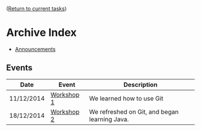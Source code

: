 ([Return to current tasks](../README.md))

Archive Index
=============

- [Announcements](https://github.com/owatonnarobotics/ToDo/labels/announcement)

Events
------

| Date       | Event                                  |  Description                                  |
|------------|----------------------------------------|-----------------------------------------------|
| 11/12/2014 | [Workshop 1](../archive/workshop/1.md) | We learned how to use Git                     |
| 18/12/2014 | [Workshop 2](../archive/workshop/2.md) | We refreshed on Git, and began learning Java. |

